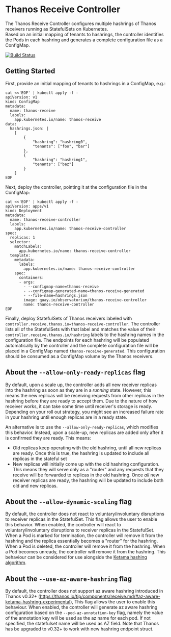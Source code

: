 # Thanos Receive Controller

The Thanos Receive Controller configures multiple hashrings of Thanos receivers running as StatefulSets on Kubernetes.  
Based on an initial mapping of tenants to hashrings, the controller identifies the Pods in each hashring and generates a complete configuration file as a ConfigMap.

[![Build Status](https://github.com/observatorium/thanos-receive-controller/actions/workflows/checks.yaml/badge.svg?branch=main)](https://github.com/observatorium/thanos-receive-controller/actions/workflows/checks.yaml)

## Getting Started

First, provide an initial mapping of tenants to hashrings in a ConfigMap, e.g.:

```shell
cat <<'EOF' | kubectl apply -f -
apiVersion: v1
kind: ConfigMap
metadata:
  name: thanos-receive
  labels:
    app.kubernetes.io/name: thanos-receive
data:
  hashrings.json: |
    [
        {
            "hashring": "hashring0",
            "tenants": ["foo", "bar"]
        },
        {
            "hashring": "hashring1",
            "tenants": ["baz"]
        }
    ]
EOF
```

Next, deploy the controller, pointing it at the configuration file in the ConfigMap:

```shell
cat <<'EOF' | kubectl apply -f -
apiVersion: apps/v1
kind: Deployment
metadata:
  name: thanos-receive-controller
  labels:
    app.kubernetes.io/name: thanos-receive-controller
spec:
  replicas: 1
  selector:
    matchLabels:
      app.kubernetes.io/name: thanos-receive-controller
  template:
    metadata:
      labels:
        app.kubernetes.io/name: thanos-receive-controller
    spec:
      containers:
      - args:
        - --configmap-name=thanos-receive
        - --configmap-generated-name=thanos-receive-generated
        - --file-name=hashrings.json
        image: quay.io/observatorium/thanos-receive-controller
        name: thanos-receive-controller
EOF
```

Finally, deploy StatefulSets of Thanos receivers labeled with `controller.receive.thanos.io=thanos-receive-controller`.
The controller lists all of the StatefulSets with that label and matches the value of their `controller.receive.thanos.io/hashring` labels to the hashring names in the configuration file.
The endpoints for each hashring will be populated automatically by the controller and the complete configuration file will be placed in a ConfigMap named `thanos-receive-generated`.
This configuration should be consumed as a ConfigMap volume by the Thanos receivers.

## About the `--allow-only-ready-replicas` flag
By default, upon a scale up, the controller adds all new receiver replicas into the hashring as soon as they are in a _running_ state.
However, this means the new replicas will be receiving requests from other replicas in the hashring before they are ready to accept them.
Due to the nature of how receiver works, it can take some time until receiver's storage is ready.
Depending on your roll out strategy, you might see an increased failure rate in your hashring until enough replicas are in a ready state.

An alternative is to use the `--allow-only-ready-replicas`, which modifies this behavior.
Instead, upon a scale-up, new replicas are added only after it is confirmed they are ready.
This means:
- Old replicas keep operating with the old hashring, until all new replicas are ready. Once this is true, the hashring is updated to include all replicas in the stateful set
- New replicas will initially come up with the old hashring configuration. This means they will serve only as a "router" and any requests that they receive will be forwarded to replicas in the old hashring. Once _all_ new receiver replicas are ready, the hashring will be updated to include both old and new replicas.


## About the `--allow-dynamic-scaling` flag
By default, the controller does not react to voluntary/involuntary disruptions to receiver replicas in the StatefulSet.
This flag allows the user to enable this behavior.
When enabled, the controller will react to voluntary/involuntary disruptions to receiver replicas in the StatefulSet.
When a Pod is marked for termination, the controller will remove it from the hashring and the replica essentially becomes a "router" for the hashring.
When a Pod is deleted, the controller will remove it from the hashring.
When a Pod becomes unready, the controller will remove it from the hashring.
This behaviour can be considered for use alongside the [Ketama hashing algorithm](https://thanos.io/tip/components/receive.md/#ketama-recommended).

## About the `--use-az-aware-hashring` flag
By default, the controller does not support az aware hashring introduced in Thanos v0.32+ (https://thanos.io/tip/components/receive.md/#az-aware-ketama-hashring-experimental),
This flag allows the user to enable this behaviour.
When enabled, the controller will generate az aware hashring configuration based on the `--pod-az-annotation-key` flag, namely the value of the annotation key will be used as the az name for each pod.
If not specified, the statefulset name will be used as AZ field.
Note that Thanos has be upgraded to v0.32+ to work with new hashring endpoint struct.
